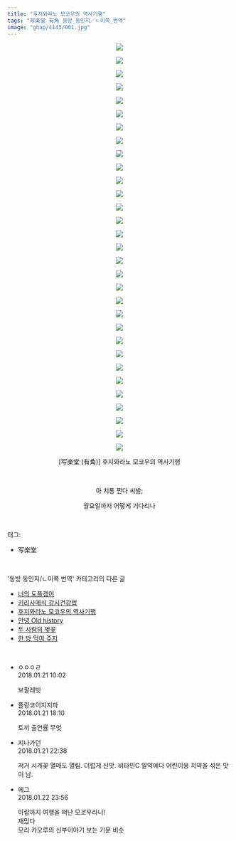```yaml
---
title: "후지와라노 모코우의 역사기행"
tags: "写楽堂 有角 동방_동인지／ㄴ이쪽_번역"
image: "ghap/4143/001.jpg"
---
```

<div class="article">
<p style="text-align: center; clear: none; float: none;"><img src="{{ site.nasurl }}/ghap/4143/001.jpg"/></p>
<p style="text-align: center; clear: none; float: none;"><img src="{{ site.nasurl }}/ghap/4143/002.jpg"/></p>
<p style="text-align: center; clear: none; float: none;"><img src="{{ site.nasurl }}/ghap/4143/003.jpg"/></p>
<p style="text-align: center; clear: none; float: none;"><img src="{{ site.nasurl }}/ghap/4143/004.jpg"/></p>
<p style="text-align: center; clear: none; float: none;"><img src="{{ site.nasurl }}/ghap/4143/005.jpg"/></p>
<p style="text-align: center; clear: none; float: none;"><img src="{{ site.nasurl }}/ghap/4143/006.jpg"/></p>
<p style="text-align: center; clear: none; float: none;"><img src="{{ site.nasurl }}/ghap/4143/007.jpg"/></p>
<p style="text-align: center; clear: none; float: none;"><img src="{{ site.nasurl }}/ghap/4143/008.jpg"/></p>
<p style="text-align: center; clear: none; float: none;"><img src="{{ site.nasurl }}/ghap/4143/009.jpg"/></p>
<p style="text-align: center; clear: none; float: none;"><img src="{{ site.nasurl }}/ghap/4143/010.jpg"/></p>
<p style="text-align: center; clear: none; float: none;"><img src="{{ site.nasurl }}/ghap/4143/011.jpg"/></p>
<p style="text-align: center; clear: none; float: none;"><img src="{{ site.nasurl }}/ghap/4143/012.jpg"/></p>
<p style="text-align: center; clear: none; float: none;"><img src="{{ site.nasurl }}/ghap/4143/013.jpg"/></p>
<p style="text-align: center; clear: none; float: none;"><img src="{{ site.nasurl }}/ghap/4143/014.jpg"/></p>
<p style="text-align: center; clear: none; float: none;"><img src="{{ site.nasurl }}/ghap/4143/015.jpg"/></p>
<p style="text-align: center; clear: none; float: none;"><img src="{{ site.nasurl }}/ghap/4143/016.jpg"/></p>
<p style="text-align: center; clear: none; float: none;"><img src="{{ site.nasurl }}/ghap/4143/017.jpg"/></p>
<p style="text-align: center; clear: none; float: none;"><img src="{{ site.nasurl }}/ghap/4143/018.jpg"/></p>
<p style="text-align: center; clear: none; float: none;"><img src="{{ site.nasurl }}/ghap/4143/019.jpg"/></p>
<p style="text-align: center; clear: none; float: none;"><img src="{{ site.nasurl }}/ghap/4143/020.jpg"/></p>
<p style="text-align: center; clear: none; float: none;"><img src="{{ site.nasurl }}/ghap/4143/021.jpg"/></p>
<p style="text-align: center; clear: none; float: none;"><img src="{{ site.nasurl }}/ghap/4143/022.jpg"/></p>
<p style="text-align: center; clear: none; float: none;"><img src="{{ site.nasurl }}/ghap/4143/023.jpg"/></p>
<p style="text-align: center; clear: none; float: none;"><img src="{{ site.nasurl }}/ghap/4143/024.jpg"/></p>
<p style="text-align: center; clear: none; float: none;"><img src="{{ site.nasurl }}/ghap/4143/025.jpg"/></p>
<p style="text-align: center; clear: none; float: none;"><img src="{{ site.nasurl }}/ghap/4143/026.jpg"/></p>
<p style="text-align: center; clear: none; float: none;"><img src="{{ site.nasurl }}/ghap/4143/027.jpg"/></p>
<p style="text-align: center; clear: none; float: none;"><img src="{{ site.nasurl }}/ghap/4143/028.jpg"/></p>
<p style="text-align: center; clear: none; float: none;"><img src="{{ site.nasurl }}/ghap/4143/029.jpg"/></p>
<p style="text-align: center; clear: none; float: none;"><img src="{{ site.nasurl }}/ghap/4143/030.jpg"/></p>
<p style="text-align: center; clear: none; float: none;"><img src="{{ site.nasurl }}/ghap/4143/031.jpg"/></p>
<p style="text-align: center; clear: none; float: none;">[写楽堂 (有角)] 후지와라노 모코우의 역사기행</p>
<p style="text-align: center; clear: none; float: none;"><br/></p>
<p style="text-align: center; clear: none; float: none;">아 치통 쩐다 씨발;</p>
<p style="text-align: center; clear: none; float: none;">월요일까지 어떻게 기다리나</p>
</div><br/>
<div class="tagTrail">
<p>태그: </p>
<ul>
<li>写楽堂</li>
</ul>
</div><br/>
<div class="another">
<p>'동방 동인지/ㄴ이쪽 번역' 카테고리의 다른 글</p>
<ul>
<li><a href="/2018-02-03-ghap_4158">너의 도플갱어</a></li>
<li><a href="/2018-01-23-ghap_4148">키리사메식 강시건강법</a></li>
<li><a href="/2018-01-21-ghap_4143">후지와라노 모코우의 역사기행</a></li>
<li><a href="/2018-01-18-ghap_4137">안녕 Old history</a></li>
<li><a href="/2018-01-15-ghap_4136">두 사람의 벚꽃</a></li>
<li><a href="/2018-01-14-ghap_4134">한 방 먹여 주지</a></li>
</ul>
</div><br/>
<div class="cb_module cb_fluid">
<div class="cb_wrt cb_profile">
<div class="comment">
<ul>
<li class="cb_thumb_off" id="comment15179159">
<div class="cb_comment_area">
<div class="cb_info_area">
<div class="cb_section">
<span class="cb_nick_name">ㅇㅇㅇㄹ</span>
</div>
<div class="cb_section">
<span class="cb_date">2018.01.21 10:02 </span>
</div>
</div>
<div class="cb_dsc_comment">
<p class="cb_dsc">
											보팔레빗
										</p>
</div>
</div></li>
<li class="cb_thumb_off" id="comment15179387">
<div class="cb_comment_area">
<div class="cb_info_area">
<div class="cb_section">
<span class="cb_nick_name">플랑코이지지파</span>
</div>
<div class="cb_section">
<span class="cb_date">2018.01.21 18:10 </span>
</div>
</div>
<div class="cb_dsc_comment">
<p class="cb_dsc">
											토끼 출연률 무엇
										</p>
</div>
</div></li>
<li class="cb_thumb_off" id="comment15179513">
<div class="cb_comment_area">
<div class="cb_info_area">
<div class="cb_section">
<span class="cb_nick_name">지나가던</span>
</div>
<div class="cb_section">
<span class="cb_date">2018.01.21 22:38 </span>
</div>
</div>
<div class="cb_dsc_comment">
<p class="cb_dsc">
											저거 시계꽃 열매도 열림. 더럽게 신맛. 비타민C 알약에다 어린이용 치약을 섞은 맛이 남.
										</p>
</div>
</div></li>
<li class="cb_thumb_off" id="comment15180345">
<div class="cb_comment_area">
<div class="cb_info_area">
<div class="cb_section">
<span class="cb_nick_name">에그</span>
</div>
<div class="cb_section">
<span class="cb_date">2018.01.22 23:56 </span>
</div>
</div>
<div class="cb_dsc_comment">
<p class="cb_dsc">
											아랍까지 여행을 떠난 모코우라니!<br/>
재밌다<br/>
모리 카오루의 신부이야기 보는 기분 비슷
										</p>
</div>
</div></li>
</ul>
</div>
</div><!-- commentList close -->
</div><br/>
